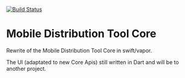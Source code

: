 [![Build Status](https://travis-ci.org/rgroult/MobDistToolCore.svg?branch=master)](https://travis-ci.org/rgroult/MobDistToolCore)

# Mobile Distribution Tool Core

Rewrite of the Mobile Distribution Tool Core in swift/vapor.

The UI (adaptated to new Core Apis) still written in Dart and will be to another project.
